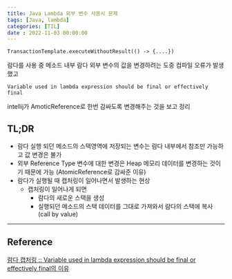 ```yaml
---
title: Java Lambda 외부 변수 사용시 문제
tags: [Java, lambda]
categories: [TIL]
date : 2022-11-03 00:00:00
---
```


`TransactionTemplate.executeWithoutResult(() -> {....})`

람다를 사용 중 메소드 내부 람다 외부 변수의 값을 변경하려는 도중 컴파일 오류가 발생했고

```
Variable used in lambda expression should be final or effectively final
```

intellij가 AmoticReference로 한번 감싸도록 변경해주는 것을 보고 정리

## TL;DR

-   람다 실행 되던 메소드의 스택영역에 저장되는 변수는 람다 내부에서 참조만 가능하고 값 변경은 불가
-   외부 Reference Type 변수에 대한 변경은 Heap 메모리 데이터를 변경하는 것이기 때문에 가능 (AtomicReference로 감싸준 이유)
-   람다가 실행될 때 캡처링이 일어나면서 발생하는 현상
    -   캡처링이 일어나게 되면
        -   람다의 새로운 스택을 생성
        -   실행되던 메소드의 스택 데이터를 그대로 가져와서 람다의 스택에 복사 (call by value)

---
## Reference
[람다 캡처링 :: Variable used in lambda expression should be final or effectively final의 이유](https://cobbybb.tistory.com/19)
